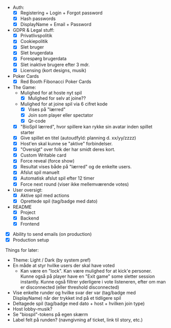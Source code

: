 - Auth:
  - [x] Registering + Login + Forgot password
  - [x] Hash passwords
  - [x] DisplayName + Email + Password
- GDPR & Legal stuff:
  - [x] Privatlivspolitik
  - [x] Cookiepolitik
  - [x] Slet bruger
  - [x] Slet brugerdata
  - [x] Forespørg brugerdata
  - [x] Slet inaktive brugere efter 3 mdr.
  - [x] Licensing (kort designs, musik)
- Poker Cards
  - [x] Red Booth Fibonacci Poker Cards
- The Game:
  - Mulighed for at hoste nyt spil
    - [x] Mulighed for selv at joine??
  - Mulighed for at joine spil via 6 cifret kode
    - [x] Vises på "lærred"
    - [x] Join som player eller spectator
    - [x] Qr-code
  - [x] "BioSpil lærred", hvor spillere kan rykke sin avatar inden spillet starter
  - [x] Give spillet en titel (autoudfyld: planning d. xx/yy/zzzz)
  - [x] Host'en skal kunne se "aktive" forbindelser.
  - [x] "Oversigt" over folk der har smidt deres kort.
  - [x] Custom Writable card
  - [x] Force reveal (force show)
  - [x] Resultat vises både på "lærred" og de enkelte users.
  - [x] Afslut spil manuelt
  - [x] Automatisk afslut spil efter 12 timer
  - [x] Force next round (viser ikke mellemværende votes)
- User oversigt:
  - [x] Aktive spil med actions
  - [x] Oprettede spil (tag/badge med dato)
- README
  - [x] Project
  - [x] Backend
  - [x] Frontend
- [x] Ability to send emails (on production)
- [x] Production setup

Things for later:
  - Theme: Light / Dark (by system pref)
  - En måde at styr hvilke users der skal have voted
    - Kan være en "lock". Kan være mulighed for at kick'e personer. Kunne også på player have en "Exit game" some sletter session instantly. Kunne også filtrer yderligere i vote listeneren, efter om man er disconnected (eller threshold disconnected)
  - Vise enkelte runder og hvilke svar der var (tag/badge med DisplayName) når der trykket ind på et tidligere spil
  - Deltagede spil (tag/badge med dato + host + hvilken join type)
  - Host lobby-musik?
  - Se "biospil"-tokens på egen skærm
  - Label felt på runden? (navngivning af ticket, link til story, etc.)
